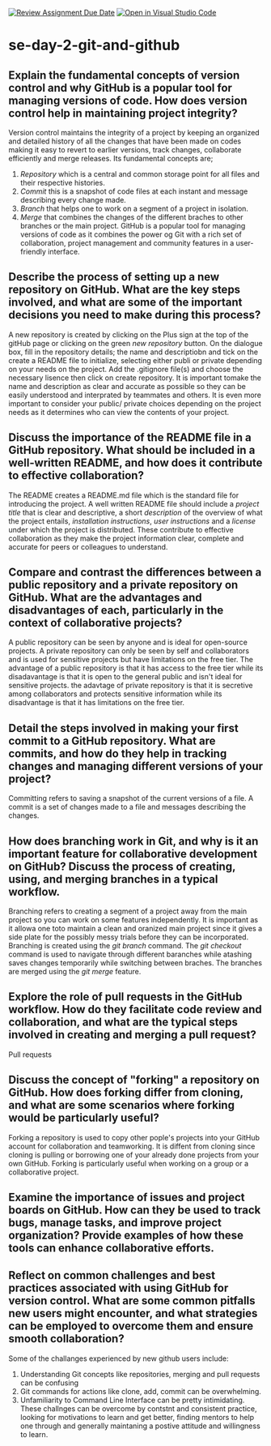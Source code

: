 [![Review Assignment Due Date](https://classroom.github.com/assets/deadline-readme-button-22041afd0340ce965d47ae6ef1cefeee28c7c493a6346c4f15d667ab976d596c.svg)](https://classroom.github.com/a/8wgCKhpZ)
[![Open in Visual Studio Code](https://classroom.github.com/assets/open-in-vscode-2e0aaae1b6195c2367325f4f02e2d04e9abb55f0b24a779b69b11b9e10269abc.svg)](https://classroom.github.com/online_ide?assignment_repo_id=18385869&assignment_repo_type=AssignmentRepo)
# se-day-2-git-and-github
## Explain the fundamental concepts of version control and why GitHub is a popular tool for managing versions of code. How does version control help in maintaining project integrity?
Version control maintains the integrity of a project by keeping an organized and detailed history of all the changes that have been made on codes making it easy to revert to earlier versions, track changes, collaborate efficiently and merge releases.
Its fundamental concepts are;
1. _Repository_ which is a central and common storage point for all files and their respective histories.
2. _Commit_ this is a snapshot of code files at each instant and message describing every change made.
3. _Branch_ that helps one to work on a segment of a project in isolation.
4. _Merge_ that combines the changes of the different braches to other branches or the main project.
GitHub is a popular tool for managing versions of code as it combines the power og Git with a rich set of collaboration, project management and community features in a user-friendly interface.


## Describe the process of setting up a new repository on GitHub. What are the key steps involved, and what are some of the important decisions you need to make during this process?
A new repository is created by clicking on the Plus sign at the top of the gitHub page or clicking on the green _new repository_ button. On the dialogue box, fill in the repository details; the name and descriptiobn and tick on the create a README file to initialize, selecting either publi or private depending on your needs on the project. Add the .gitignore file(s) and choose the necessary lisence then click on create repository.
It is important tomake the name and description as clear and accurate as possible so they can be easily understood and interprated by teammates and others. It is even more important to consider your public/ private choices depending on the project needs as it determines who can view the contents of your project.

## Discuss the importance of the README file in a GitHub repository. What should be included in a well-written README, and how does it contribute to effective collaboration?
The README creates a README.md file which is the standard file for introducing the project. A well written README file should include a _project title_ that is clear and descriptive, a short _description_ of the overview of what the project entails, _installation instructions_, _user instructions_ and a _license_ under which the project is distributed. These contribute to effective collaboration as they make the project information clear, complete and accurate for peers or colleagues to understand.


## Compare and contrast the differences between a public repository and a private repository on GitHub. What are the advantages and disadvantages of each, particularly in the context of collaborative projects?
A public repository can be seen by anyone and is ideal for open-source projects. A private repository can only be seen by self and collaborators and is used for sensitive projects but have limitations on the free tier. The advantage of a public repository is that it has access to the free tier while its disadavantage is that it is open to the general public and isn't ideal for sensitive projects. the adavtage of private repository is that it is secretive among collaborators and protects sensitive information while its disadvantage is that it has limitations on the free tier.


## Detail the steps involved in making your first commit to a GitHub repository. What are commits, and how do they help in tracking changes and managing different versions of your project?
Committing refers to saving a snapshot of the current versions of a file. A commit is a set of changes made to a file and messages describing the changes. 



## How does branching work in Git, and why is it an important feature for collaborative development on GitHub? Discuss the process of creating, using, and merging branches in a typical workflow.
Branching refers to creating a segment of a project away from the main project so you can work on some features independently. It is important as it allowa one toto maintain a clean and oranized main project
since it gives a side plate for the possibly messy trials before they can be incorporated. Branching is created using the _git branch_ command. The _git checkout_ command is used to navigate through different baranches while atashing saves changes temporarily while switching between braches. The branches are merged using the _git merge_ feature.



## Explore the role of pull requests in the GitHub workflow. How do they facilitate code review and collaboration, and what are the typical steps involved in creating and merging a pull request?
Pull requests




## Discuss the concept of "forking" a repository on GitHub. How does forking differ from cloning, and what are some scenarios where forking would be particularly useful?
Forking a repository is used to copy other pople's projects into your GitHub account for collaboration and teamworking. It is diffent from cloning since cloning is pulling or borrowing one of your already done
projects from your own GitHub. Forking is particularly useful when working on a group or a collaborative project.



## Examine the importance of issues and project boards on GitHub. How can they be used to track bugs, manage tasks, and improve project organization? Provide examples of how these tools can enhance collaborative efforts.



## Reflect on common challenges and best practices associated with using GitHub for version control. What are some common pitfalls new users might encounter, and what strategies can be employed to overcome them and ensure smooth collaboration?
Some of the challanges experienced by new github users include:
1. Understanding Git concepts like repositories, merging and pull requests can be confusing
2. Git commands for actions like clone, add, commit can be overwhelming.
3. Unfamiliarity to Command Line Interface  can be pretty intimidating.
These challnges can be overcome by contstnt and consistent practice, looking for motivations to learn and get better, finding mentors to help one through and generally maintaning a postive attitude and willingness to learn.


